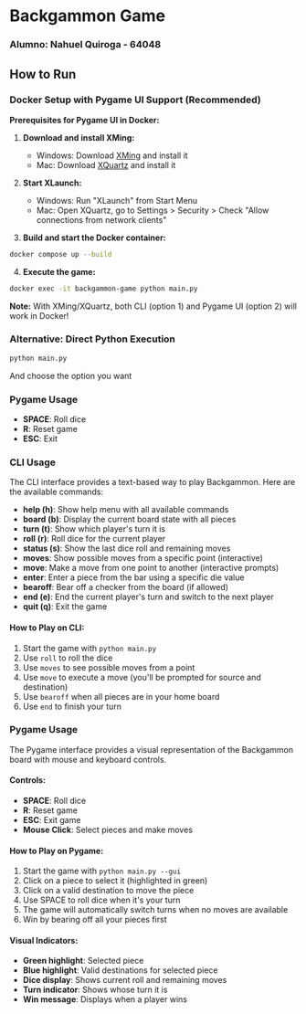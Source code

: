 # Backgammon Game

### Alumno: Nahuel Quiroga - 64048

## How to Run

### Docker Setup with Pygame UI Support (Recommended)

**Prerequisites for Pygame UI in Docker:**

1. **Download and install XMing:**

   - Windows: Download [XMing](https://sourceforge.net/projects/xming/) and install it
   - Mac: Download [XQuartz](https://www.xquartz.org/) and install it

2. **Start XLaunch:**

   - Windows: Run "XLaunch" from Start Menu
   - Mac: Open XQuartz, go to Settings > Security > Check "Allow connections from network clients"

3. **Build and start the Docker container:**

```bash
docker compose up --build
```

4. **Execute the game:**

```bash
docker exec -it backgammon-game python main.py
```

**Note:** With XMing/XQuartz, both CLI (option 1) and Pygame UI (option 2) will work in Docker!

### Alternative: Direct Python Execution

```bash
python main.py
```

And choose the option you want

### Pygame Usage

- **SPACE**: Roll dice
- **R**: Reset game
- **ESC**: Exit

### CLI Usage

The CLI interface provides a text-based way to play Backgammon. Here are the available commands:

- **help (h)**: Show help menu with all available commands
- **board (b)**: Display the current board state with all pieces
- **turn (t)**: Show which player's turn it is
- **roll (r)**: Roll dice for the current player
- **status (s)**: Show the last dice roll and remaining moves
- **moves**: Show possible moves from a specific point (interactive)
- **move**: Make a move from one point to another (interactive prompts)
- **enter**: Enter a piece from the bar using a specific die value
- **bearoff**: Bear off a checker from the board (if allowed)
- **end (e)**: End the current player's turn and switch to the next player
- **quit (q)**: Exit the game

#### How to Play on CLI:

1. Start the game with `python main.py`
2. Use `roll` to roll the dice
3. Use `moves` to see possible moves from a point
4. Use `move` to execute a move (you'll be prompted for source and destination)
5. Use `bearoff` when all pieces are in your home board
6. Use `end` to finish your turn

### Pygame Usage

The Pygame interface provides a visual representation of the Backgammon board with mouse and keyboard controls.

#### Controls:

- **SPACE**: Roll dice
- **R**: Reset game
- **ESC**: Exit game
- **Mouse Click**: Select pieces and make moves

#### How to Play on Pygame:

1. Start the game with `python main.py --gui`
2. Click on a piece to select it (highlighted in green)
3. Click on a valid destination to move the piece
4. Use SPACE to roll dice when it's your turn
5. The game will automatically switch turns when no moves are available
6. Win by bearing off all your pieces first

#### Visual Indicators:

- **Green highlight**: Selected piece
- **Blue highlight**: Valid destinations for selected piece
- **Dice display**: Shows current roll and remaining moves
- **Turn indicator**: Shows whose turn it is
- **Win message**: Displays when a player wins

